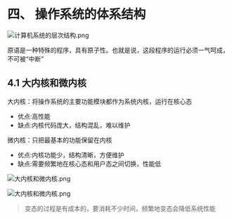 # 四、 操作系统的体系结构
![计算机系统的层次结构.png](https://upload-images.jianshu.io/upload_images/26868451-e1309589212cfca0.png?imageMogr2/auto-orient/strip%7CimageView2/2/w/1240)

原语是一种特殊的程序，具有原子性。也就是说，这段程序的运行必须一气呵成，不可被“中断”

## 4.1 大内核和微内核

大内核：将操作系统的主要功能模块都作为系统内核，运行在核心态

- 优点:高性能
- 缺点:内核代码庞大，结构混乱，难以维护

微内核：只把最基本的功能保留在内核

- 优点:内核功能少，结构清晰，方便维护
- 缺点:需要频繁地在核心态和用户态之间切换，性能低

![大内核和微内核.png](https://upload-images.jianshu.io/upload_images/26868451-37c48a77c7c8096e.png?imageMogr2/auto-orient/strip%7CimageView2/2/w/1240)

![大内核和微内核.png](https://upload-images.jianshu.io/upload_images/26868451-e572028c62016218.png?imageMogr2/auto-orient/strip%7CimageView2/2/w/1240)

> 变态的过程是有成本的，要消耗不少时间，频繁地变态会降低系统性能